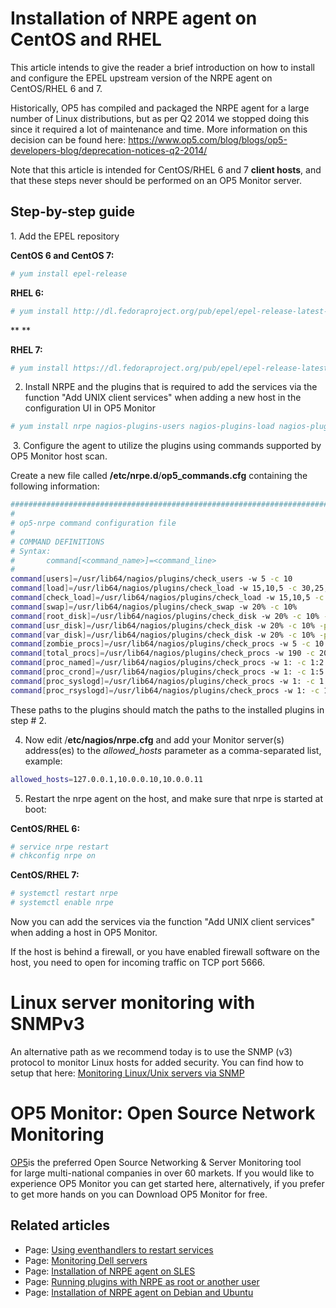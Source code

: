 # Installation of NRPE agent on CentOS and RHEL

This article intends to give the reader a brief introduction on how to install and configure the EPEL upstream version of the NRPE agent on CentOS/RHEL 6 and 7.

Historically, OP5 has compiled and packaged the NRPE agent for a large number of Linux distributions, but as per Q2 2014 we stopped doing this since it required a lot of maintenance and time. More information on this decision can be found here: <https://www.op5.com/blog/blogs/op5-developers-blog/deprecation-notices-q2-2014/>

Note that this article is intended for CentOS/RHEL 6 and 7 **client hosts**, and that these steps never should be performed on an OP5 Monitor server.

## Step-by-step guide

1. Add the EPEL repository

**CentOS 6 and CentOS 7:**

``` {.bash data-syntaxhighlighter-params="brush: bash; gutter: false; theme: Confluence" data-theme="Confluence" style="brush: bash; gutter: false; theme: Confluence"}
# yum install epel-release
```

**RHEL 6:**

``` {.bash data-syntaxhighlighter-params="brush: bash; gutter: false; theme: Confluence" data-theme="Confluence" style="brush: bash; gutter: false; theme: Confluence"}
# yum install http://dl.fedoraproject.org/pub/epel/epel-release-latest-6.noarch.rpm
```

**
**

**RHEL 7:**

``` {.bash data-syntaxhighlighter-params="brush: bash; gutter: false; theme: Confluence" data-theme="Confluence" style="brush: bash; gutter: false; theme: Confluence"}
# yum install https://dl.fedoraproject.org/pub/epel/epel-release-latest-7.noarch.rpm
```

2. Install NRPE and the plugins that is required to add the services via the function "Add UNIX client services" when adding a new host in the configuration UI in OP5 Monitor

``` {.bash data-syntaxhighlighter-params="brush: bash; gutter: false; theme: Confluence" data-theme="Confluence" style="brush: bash; gutter: false; theme: Confluence"}
# yum install nrpe nagios-plugins-users nagios-plugins-load nagios-plugins-swap nagios-plugins-disk nagios-plugins-procs
```

 3. Configure the agent to utilize the plugins using commands supported by OP5 Monitor host scan.

Create a new file called **/etc/nrpe.d**/**op5\_commands.cfg** containing the following information:

``` {.bash data-syntaxhighlighter-params="brush: bash; gutter: false; theme: Confluence" data-theme="Confluence" style="brush: bash; gutter: false; theme: Confluence"}
################################################################################
#
# op5-nrpe command configuration file
#
# COMMAND DEFINITIONS
# Syntax:
#       command[<command_name>]=<command_line>
#
command[users]=/usr/lib64/nagios/plugins/check_users -w 5 -c 10
command[load]=/usr/lib64/nagios/plugins/check_load -w 15,10,5 -c 30,25,20
command[check_load]=/usr/lib64/nagios/plugins/check_load -w 15,10,5 -c 30,25,20
command[swap]=/usr/lib64/nagios/plugins/check_swap -w 20% -c 10%
command[root_disk]=/usr/lib64/nagios/plugins/check_disk -w 20% -c 10% -p / -m
command[usr_disk]=/usr/lib64/nagios/plugins/check_disk -w 20% -c 10% -p /usr -m
command[var_disk]=/usr/lib64/nagios/plugins/check_disk -w 20% -c 10% -p /var -m
command[zombie_procs]=/usr/lib64/nagios/plugins/check_procs -w 5 -c 10 -s Z
command[total_procs]=/usr/lib64/nagios/plugins/check_procs -w 190 -c 200
command[proc_named]=/usr/lib64/nagios/plugins/check_procs -w 1: -c 1:2 -C named
command[proc_crond]=/usr/lib64/nagios/plugins/check_procs -w 1: -c 1:5 -C crond
command[proc_syslogd]=/usr/lib64/nagios/plugins/check_procs -w 1: -c 1:2 -C syslog-ng
command[proc_rsyslogd]=/usr/lib64/nagios/plugins/check_procs -w 1: -c 1:2 -C rsyslogd
```

These paths to the plugins should match the paths to the installed plugins in step \# 2.

4. Now edit /**etc/nagios/nrpe.cfg** and add your Monitor server(s) address(es) to the *allowed\_hosts* parameter as a comma-separated list, example:

``` {.bash data-syntaxhighlighter-params="brush: bash; gutter: false; theme: Confluence" data-theme="Confluence" style="brush: bash; gutter: false; theme: Confluence"}
allowed_hosts=127.0.0.1,10.0.0.10,10.0.0.11
```

5. Restart the nrpe agent on the host, and make sure that nrpe is started at boot:

**CentOS/RHEL 6:**

``` {.bash data-syntaxhighlighter-params="brush: bash; gutter: false; theme: Confluence" data-theme="Confluence" style="brush: bash; gutter: false; theme: Confluence"}
# service nrpe restart
# chkconfig nrpe on
```

**CentOS/RHEL 7:**

``` {.bash data-syntaxhighlighter-params="brush: bash; gutter: false; theme: Confluence" data-theme="Confluence" style="brush: bash; gutter: false; theme: Confluence"}
# systemctl restart nrpe
# systemctl enable nrpe
```

Now you can add the services via the function "Add UNIX client services" when adding a host in OP5 Monitor.

If the host is behind a firewall, or you have enabled firewall software on the host, you need to open for incoming traffic on TCP port 5666.

# Linux server monitoring with SNMPv3

An alternative path as we recommend today is to use the SNMP (v3) protocol to monitor Linux hosts for added security. You can find how to setup that here: [Monitoring Linux/Unix servers via SNMP](Monitoring_Linux_Unix_servers_via_SNMP)

# OP5 Monitor: Open Source Network Monitoring

[OP5](https://www.op5.com)is the preferred Open Source Networking & Server Monitoring tool for large multi-national companies in over 60 markets. If you would like to experience OP5 Monitor you can get started here, alternatively, if you prefer to get more hands on you can Download OP5 Monitor for free.

## Related articles

- Page:
    [Using eventhandlers to restart services](/display/HOWTOs/Using+eventhandlers+to+restart+services)
- Page:
    [Monitoring Dell servers](/display/HOWTOs/Monitoring+Dell+servers)
- Page:
    [Installation of NRPE agent on SLES](/display/HOWTOs/Installation+of+NRPE+agent+on+SLES)
- Page:
    [Running plugins with NRPE as root or another user](/display/HOWTOs/Running+plugins+with+NRPE+as+root+or+another+user)
- Page:
    [Installation of NRPE agent on Debian and Ubuntu](/display/HOWTOs/Installation+of+NRPE+agent+on+Debian+and+Ubuntu)
